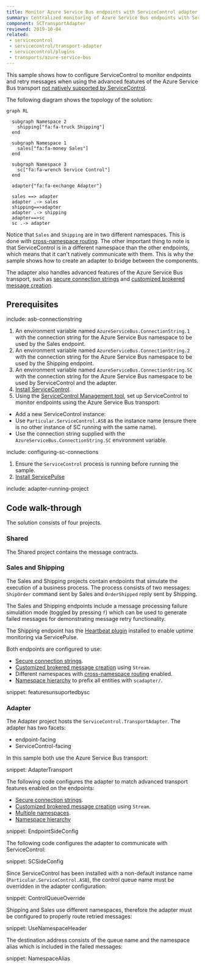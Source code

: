 ```yaml
---
title: Monitor Azure Service Bus endpoints with ServiceControl adapter
summary: Centralized monitoring of Azure Service Bus endpoints with ServiceControl adapter
component: SCTransportAdapter
reviewed: 2019-10-04
related:
 - servicecontrol
 - servicecontrol/transport-adapter
 - servicecontrol/plugins
 - transports/azure-service-bus
---
```



This sample shows how to configure ServiceControl to monitor endpoints and retry messages when using the advanced features of the Azure Service Bus transport [not natively supported by ServiceControl](/servicecontrol/transport-adapter/incompatible-features.md#azure-service-bus-transport-legacy).

The following diagram shows the topology of the solution:

```mermaid
graph RL

  subgraph Namespace 2
    shipping["fa:fa-truck Shipping"]
  end

  subgraph Namespace 1
    sales["fa:fa-money Sales"]
  end

  subgraph Namespace 3
    sc["fa:fa-wrench Service Control"]
  end

  adapter{"fa:fa-exchange Adapter"}

  sales ==> adapter
  adapter .-> sales
  shipping==>adapter
  adapter .-> shipping
  adapter==>sc
  sc .-> adapter
```

Notice that `Sales` and `Shipping` are in two different namespaces. This is done with [cross-namespace routing](/transports/azure-service-bus/legacy/multiple-namespaces-support.md#cross-namespace-routing). The other important thing to note is that ServiceControl is in a different namespace than the other endpoints, which means that it can't natively communicate with them. This is why the sample shows how to create an adapter to bridge between the components.

The adapter also handles advanced features of the Azure Service Bus transport, such as [secure connection strings](/transports/azure-service-bus/legacy/securing-connection-strings.md) and [customized brokered message creation](/transports/azure-service-bus/legacy/brokered-message-creation.md).

## Prerequisites

include: asb-connectionstring

 1. An environment variable named `AzureServiceBus.ConnectionString.1` with the connection string for the Azure Service Bus namespace to be used by the Sales endpoint.
 1. An environment variable named `AzureServiceBus.ConnectionString.2` with the connection string for the Azure Service Bus namespace to be used by the Shipping endpoint.
 1. An environment variable named `AzureServiceBus.ConnectionString.SC` with the connection string for the Azure Service Bus namespace to be used by ServiceControl and the adapter.
 1. [Install ServiceControl](/servicecontrol/installation.md).
 1. Using the [ServiceControl Management tool](/servicecontrol/license.md#servicecontrol-management-tool), set up ServiceControl to monitor endpoints using the Azure Service Bus transport:
	 
   * Add a new ServiceControl instance: 
   * Use `Particular.ServiceControl.ASB` as the instance name (ensure there is no other instance of SC running with the same name).
   * Use the connection string supplied with the `AzureServiceBus.ConnectionString.SC` environment variable.
   
include: configuring-sc-connections
 
 1. Ensure the `ServiceControl` process is running before running the sample.
 1. [Install ServicePulse](/servicepulse/installation.md)

include: adapter-running-project


## Code walk-through 

The solution consists of four projects.


### Shared

The Shared project contains the message contracts.


### Sales and Shipping

The Sales and Shipping projects contain endpoints that simulate the execution of a business process. The process consists of two messages: `ShipOrder` command sent by Sales and `OrderShipped` reply sent by Shipping.

The Sales and Shipping endpoints include a message processing failure simulation mode (toggled by pressing `f`) which can be used to generate failed messages for demonstrating message retry functionality.

The Shipping endpoint has the [Heartbeat plugin](/monitoring/heartbeats/) installed to enable uptime monitoring via ServicePulse.

Both endpoints are configured to use:

 * [Secure connection strings](/transports/azure-service-bus/legacy/securing-connection-strings.md).
 * [Customized brokered message creation](/transports/azure-service-bus/legacy/brokered-message-creation.md) using `Stream`.
 * Different namespaces with [cross-namespace routing](/transports/azure-service-bus/legacy/multiple-namespaces-support.md#cross-namespace-routing) enabled.
 * [Namespace hierarchy](/transports/azure-service-bus/legacy/namespace-hierarchy.md) to prefix all entities with `scadapter/`.

snippet: featuresunsuportedbysc


### Adapter

The Adapter project hosts the `ServiceControl.TransportAdapter`. The adapter has two facets:

 * endpoint-facing
 * ServiceControl-facing

In this sample both use the Azure Service Bus transport:

snippet: AdapterTransport

The following code configures the adapter to match advanced transport features enabled on the endpoints:

 * [Secure connection strings](/transports/azure-service-bus/legacy/securing-connection-strings.md).
 * [Customized brokered message creation](/transports/azure-service-bus/legacy/brokered-message-creation.md) using `Stream`.
 * [Multiple namespaces](/transports/azure-service-bus/legacy/multiple-namespaces-support.md#round-robin-namespace-partitioning).
 * [Namespace hierarchy](/transports/azure-service-bus/legacy/namespace-hierarchy.md)

snippet: EndpointSideConfig

The following code configures the adapter to communicate with ServiceControl:

snippet: SCSideConfig

Since ServiceControl has been installed with a non-default instance name (`Particular.ServiceControl.ASB`), the control queue name must be overridden in the adapter configuration:

snippet: ControlQueueOverride

Shipping and Sales use different namespaces, therefore the adapter must be configured to properly route retried messages:

snippet: UseNamespaceHeader

The destination address consists of the queue name and the namespace alias which is included in the failed messages:

snippet: NamespaceAlias
